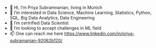 - 👋 Hi, I’m Priya Subramnanian, living in Munich
- 👀 I’m interested in Data Science, Machine Learning, Statistics, Python, SQL, Big Data Analytics, Data Engineering
- 🌱 I’m certrified Data Scientist
- 💞️ I’m looking to accept challenges in ML field
- 📫 One can reach me here https://www.linkedin.com/in/priya-subramanian-92062b120/
<!---
psub86/psub86 is a ✨ special ✨ repository because its `README.md` (this file) appears on your GitHub profile.
You can click the Preview link to take a look at your changes.
--->
